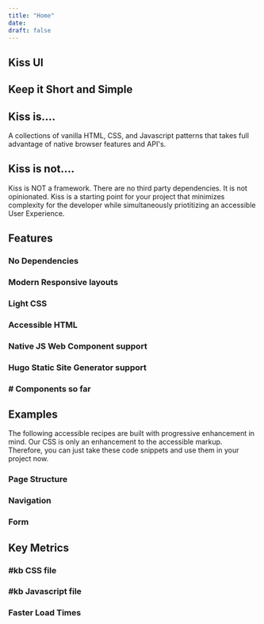 ```yaml
---
title: "Home"
date: 
draft: false
---
```

<!-- Hero -->
<section class="hero">
    <div class=".container">
        <div class="flex">
            <hgroup>
                <h1>Kiss UI</h1>
                <h2>Keep it Short and Simple</h2>
            </hgroup>
        </div>
    </div>
</section>
<!-- What it is -->
<section>
    <div class=".container">
        <div class="flex">
            <h2>Kiss is....</h2>
            <p>A collections of vanilla HTML, CSS, and Javascript patterns that takes full advantage of native browser features and API's.</p>
            <h2>Kiss is not....</h2>
            <p>Kiss is NOT a framework. There are no third party dependencies. It is not opinionated. Kiss is a starting point for your project that minimizes complexity for the developer while simultaneously priotitizing an accessible User Experience.</p>
        </div>
    </div>
</section>
<!-- Features -->
<section>
    <div class=".container">
        <h2>Features</h2>
        <h3>No Dependencies<h3>
        <h3>Modern Responsive layouts</h3>
        <h3>Light CSS</h3>
        <h3>Accessible HTML</h3>
        <h3>Native JS Web Component support</h3>
        <h3>Hugo Static Site Generator support</h3>
        <h3># Components so far</h3>
    </div>
</section>
<!-- Examples -->
<section>
    <div class=".container"> 
        <h2>Examples</h2>
        <p>The following accessible recipes are built with progressive enhancement in mind. Our CSS is only an enhancement to the accessible markup. Therefore, you can just take these code snippets and use them in your project now.</p>
        <h3>Page Structure</h3>
        <h3>Navigation</h3>
        <h3>Form</h3>
    </div>
</section>
<!-- Key Metrics -->
<section>
    <div class=".container"> 
        <h2>Key Metrics</h2>
        <h3>#kb CSS file</h3>
        <h3>#kb Javascript file</h3> 
        <h3>Faster Load Times</h3>
    </div>
</section>
